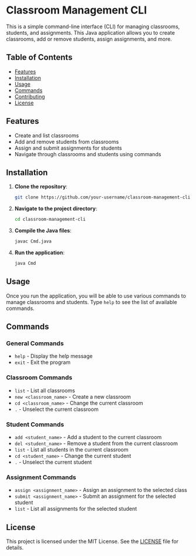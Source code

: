 # Classroom Management CLI

This is a simple command-line interface (CLI) for managing classrooms, students, and assignments. This Java application allows you to create classrooms, add or remove students, assign assignments, and more.

## Table of Contents

- [Features](#features)
- [Installation](#installation)
- [Usage](#usage)
- [Commands](#commands)
- [Contributing](#contributing)
- [License](#license)

## Features

- Create and list classrooms
- Add and remove students from classrooms
- Assign and submit assignments for students
- Navigate through classrooms and students using commands

## Installation

1. **Clone the repository**:
    ```bash
    git clone https://github.com/your-username/classroom-management-cli.git
    ```
2. **Navigate to the project directory**:
    ```bash
    cd classroom-management-cli
    ```
3. **Compile the Java files**:
    ```bash
    javac Cmd.java
    ```
4. **Run the application**:
    ```bash
    java Cmd
    ```

## Usage

Once you run the application, you will be able to use various commands to manage classrooms and students. Type `help` to see the list of available commands.

## Commands

### General Commands
- `help` - Display the help message
- `exit` - Exit the program

### Classroom Commands
- `list` - List all classrooms
- `new <classroom_name>` - Create a new classroom
- `cd <classroom_name>` - Change the current classroom
- `.` - Unselect the current classroom

### Student Commands
- `add <student_name>` - Add a student to the current classroom
- `del <student_name>` - Remove a student from the current classroom
- `list` - List all students in the current classroom
- `cd <student_name>` - Change the current student
- `.` - Unselect the current student

### Assignment Commands
- `assign <assignment_name>` - Assign an assignment to the selected class
- `submit <assignment_name>` - Submit an assignment for the selected student
- `list` - List all assignments for the selected student

## License

This project is licensed under the MIT License. See the [LICENSE](LICENSE) file for details.
